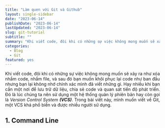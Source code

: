 ```yaml
---
title: "Làm quen với Git và Github"
layout: single-sidebar
date: "2023-06-14"
publishDate: "2023-06-14"
lastUpdated: "2023-06-14"
slug: git-tutorial
subtitle: ""
summary: "Khi viết code, đôi khi có những sự việc không mong muốn sẽ xảy ra như xóa nhầm code, nhầm file, và sau đó bạn muốn khôi phục lại code như ban đầu nhưng..."
categories:
  - Blog
  - Git
featured: yes
---
```


<p style="text-align:justify">Khi viết code, đôi khi có những sự việc không mong muốn sẽ xảy ra như xóa nhầm code, nhầm file, và sau đó bạn muốn khôi phục lại code như ban đầu nhưng bạn lại không nhớ chính xác mình đã viết những gì. Hay nhiều khi bạn cần một nơi để lưu trữ dữ liệu, chia sẻ code và quan sát tiến độ phát triển. Đó là lúc chúng ta nên sử dụng một hệ thống quản lý phiên bản hay còn gọi là <i>Version Control System <b>(VCS)</b></i>. Trong bài viết này, mình muốn viết về Git, một VCS khá phổ biến và được nhiều người sử dụng.</p>

## 1. Command Line
